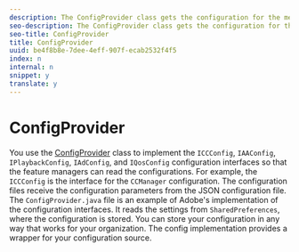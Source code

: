 ```yaml
---
description: The ConfigProvider class gets the configuration for the media player. You must implement the configuration interface so the feature managers can read the configuration information.
seo-description: The ConfigProvider class gets the configuration for the media player. You must implement the configuration interface so the feature managers can read the configuration information.
seo-title: ConfigProvider
title: ConfigProvider
uuid: be4f8b8e-7dee-4eff-907f-ecab2532f4f5
index: n
internal: n
snippet: y
translate: y
---
```


# ConfigProvider

You use the [ConfigProvider](http://help.adobe.com/en_US/primetime/reference_implementation/android/javadoc/com/adobe/primetime/reference/config/ConfigProvider.html) class to implement the `ICCConfig`, `IAAConfig`, `IPlaybackConfig`, `IAdConfig`, and `IQosConfig` configuration interfaces so that the feature managers can read the configurations. For example, the `ICCConfig` is the interface for the `CCManager` configuration. The configuration files receive the configuration parameters from the JSON configuration file. 
The `ConfigProvider.java` file is an example of Adobe's implementation of the configuration interfaces. It reads the settings from `SharedPreferences`, where the configuration is stored. You can store your configuration in any way that works for your organization. The config implementation provides a wrapper for your configuration source. 
